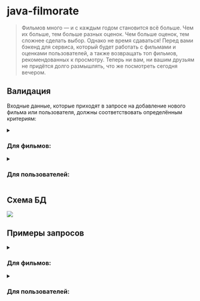 # java-filmorate

> Фильмов много — и с каждым годом становится всё больше.
> Чем их больше, тем больше разных оценок.
> Чем больше оценок, тем сложнее сделать выбор.
> Однако не время сдаваться!
> Перед вами бэкенд для сервиса, который будет
> работать с фильмами и оценками пользователей, а также
> возвращать топ фильмов, рекомендованных к просмотру.
> Теперь ни вам, ни вашим друзьям не придётся долго размышлять,
> что же посмотреть сегодня вечером.

## Валидация

Входные данные, которые приходят в запросе на добавление нового фильма 
или пользователя, должны соответствовать определённым критериям:

<details>
    <summary><h3>Для фильмов:</h3></summary>
        <ul>
            <li>название не может быть пустым</li>
            <li>максимальная длина описания — 200 символов</li>
            <li>дата релиза — не раньше 28 декабря 1895 года*</li>
            <li>продолжительность фильма должна быть положительной</li>
        </ul>
        *28 декабря 1895 года считается днём рождения кино.
</details>

<details>
    <summary><h3>Для пользователей:</h3></summary>
        <ul>
            <li>электронная почта не может быть пустой и должна содержать символ @</li>
            <li>логин не может быть пустым и содержать пробелы</li>
            <li>имя для отображения может быть пустым — в таком случае будет использован логин</li>
            <li>дата рождения не может быть в будущем</li>
        </ul>
</details>

## Схема БД

![](https://github.com/IvanMarakanov/java-filmorate/blob/main/src/main/resources/schema.png?raw=true)

## Примеры запросов

<details>
    <summary><h3>Для фильмов:</h3></summary>

* Получение списка всех фильмов:

```SQL
SELECT *
FROM films;
```

* Получение информации по фильму по его id:

```SQL
SELECT *
FROM films
WHERE films.film_id = ?;
```   

</details>

<details>
    <summary><h3>Для пользователей:</h3></summary>

* Получение списка всех пользователей:

```SQL
SELECT *
FROM users;
```

* Получение информации по пользователю по его id:

```SQL
SELECT *
FROM users
WHERE users.user_id = ?; -- id пользователя
```   

</details>
